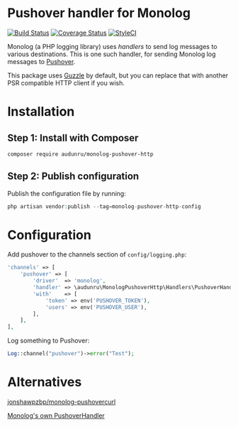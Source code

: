 # Pushover handler for Monolog

[![Build Status](https://github.com/audunru/monolog-pushover-http/actions/workflows/validate.yml/badge.svg)](https://github.com/audunru/monolog-pushover-http/actions/workflows/validate.yml)
[![Coverage Status](https://coveralls.io/repos/github/audunru/monolog-pushover-http/badge.svg?branch=main)](https://coveralls.io/github/audunru/monolog-pushover-http?branch=main)
[![StyleCI](https://github.styleci.io/repos/12345/shield?branch=main)](https://github.styleci.io/repos/12345)

Monolog (a PHP logging library) uses _handlers_ to send log messages to various destinations. This is one such handler, for sending Monolog log messages to [Pushover](https://pushover.net).

This package uses [Guzzle](https://docs.guzzlephp.org/) by default, but you can replace that with another PSR compatible HTTP client if you wish.

# Installation

## Step 1: Install with Composer

```bash
composer require audunru/monolog-pushover-http
```

## Step 2: Publish configuration

Publish the configuration file by running:

```php
php artisan vendor:publish --tag=monolog-pushover-http-config
```

# Configuration

Add pushover to the channels section of `config/logging.php`:

```php
'channels' => [
    'pushover' => [
        'driver'  => 'monolog',
        'handler' => \audunru\MonologPushoverHttp\Handlers\PushoverHandler::class,
        'with'    => [
            'token' => env('PUSHOVER_TOKEN'),
            'users' => env('PUSHOVER_USER'),
        ],
    ],
],
```

Log something to Pushover:

```php
Log::channel("pushover")->error("Test");
```

# Alternatives

[jonshawpzbp/monolog-pushovercurl](https://github.com/JonShawPZBP/MonologPushoverCurl)

[Monolog's own PushoverHandler](https://github.com/Seldaek/monolog/blob/main/src/Monolog/Handler/PushoverHandler.php)
